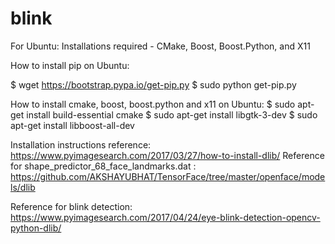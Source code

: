 # blink

For Ubuntu:
Installations required - CMake, Boost, Boost.Python, and X11

How to install pip on Ubuntu:

$ wget https://bootstrap.pypa.io/get-pip.py
$ sudo python get-pip.py

How to install cmake, boost, boost.python and x11 on Ubuntu:
$ sudo apt-get install build-essential cmake
$ sudo apt-get install libgtk-3-dev
$ sudo apt-get install libboost-all-dev


Installation instructions reference: https://www.pyimagesearch.com/2017/03/27/how-to-install-dlib/
Reference for shape_predictor_68_face_landmarks.dat : https://github.com/AKSHAYUBHAT/TensorFace/tree/master/openface/models/dlib

Reference for blink detection: https://www.pyimagesearch.com/2017/04/24/eye-blink-detection-opencv-python-dlib/
